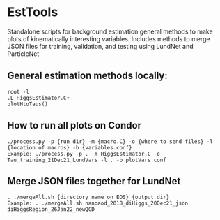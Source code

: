# EstTools
Standalone scripts for background estimation general methods to make plots of kinematically interesting variables. Includes methods to merge JSON files for training, validation, and testing using LundNet and ParticleNet

## General estimation methods locally:
```
root -l
.L HiggsEstimator.C+
plotHtoTaus()
```

## How to run all plots on Condor
```
./process.py -p {run dir} -m {macro.C} -o {where to send files} -l {location of macros} -b {variables.conf}
Example: ./process.py -p . -m HiggsEstimator.C -o Tau_training_21Dec21_LundVars -l . -b plotVars.conf
```

## Merge JSON files together for LundNet
```
. ./mergeAll.sh {directory name on EOS} {output dir}
Example: . ./mergeAll.sh nanoaod_2018_diHiggs_20Dec21_json diHiggsRegion_26Jan22_newQCD
```


